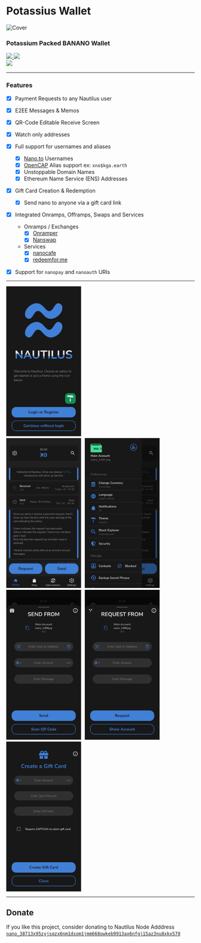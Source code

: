 # Potassius Wallet

![Cover](/assets/banner.png)

### Potassium Packed BANANO Wallet

<a href="https://nautilus.io/promo">
   <img src="https://imagedelivery.net/uA65-M4gr037oB0C4RNdvw/c6fef9c3-dc48-4973-8303-c4d35e655d00/public" width="200">
   <img src="https://imagedelivery.net/uA65-M4gr037oB0C4RNdvw/6c37de35-3ef8-4dd1-ba97-62d5b57fea00/public" width="200">
   <br/>
   <img src="https://imagedelivery.net/uA65-M4gr037oB0C4RNdvw/9c7fac39-90e5-47e7-48f5-ef6b40e81900/public" width="200">
</a>

---

### Features

- [x] Payment Requests to any Nautilus user
- [x] E2EE Messages & Memos
- [x] QR-Code Editable Receive Screen
- [x] Watch only addresses
- [x] Full support for usernames and aliases
  - [x] [Nano.to](https://nano.to) Usernames
  - [x] [OpenCAP](https://github.com/opencap/protocol) Alias support ex: `xno$kga.earth`
  - [x] Unstoppable Domain Names
  - [x] Ethereum Name Service (ENS) Addresses
- [x] Gift Card Creation & Redemption
  - [x] Send nano to anyone via a gift card link
- [x] Integrated Onramps, Offramps, Swaps and Services
  - Onramps / Exchanges
    - [x] [Onramper](https://onramper.com)
    - [x] [Nanswap](https://nanswap.com)
  - Services
    - [x] [nanocafe](https://nanocafe.cc)
    - [x] [redeemfor.me](https://redeemfor.me)
- [x] Support for `nanopay` and `nanoauth` URIs


___

<div style="display: flex; flex-direction: column; gap: 5px;">
   <div style="display: flex; flex-direction: row; gap: 10px;">
      <img src="/screenshots/android/1080-2116/welcome_intro_screen.png" width="200">
   </div>
   <div style="display: flex; flex-direction: row; gap: 10px;">
      <img src="/screenshots/android/1080-2116/home_demo_cards_screen.png" width="200">
      <img src="/screenshots/android/1080-2116/settings_drawer_screen.png" width="200">
   </div>
   <div style="display: flex; flex-direction: row; gap: 10px;">
      <img src="/screenshots/android/1080-2116/send_screen.png" width="200">
      <img src="/screenshots/android/1080-2116/receive_screen.png" width="200">
   </div>
   <div style="display: flex; flex-direction: row; gap: 10px;">
      <img src="/screenshots/android/1080-2116/gift_card_screen.png" width="200">
   </div>
</div>

---

## Donate

If you like this project, consider donating to Nautilus Node Adddress
[`nano_38713x95zyjsqzx6nm1dsom1jmm668owkeb9913ax6nfgj15az3nu8xkx579`](https://nano.to/nautilus)
